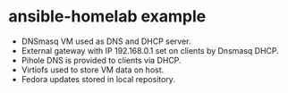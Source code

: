# ansible-homelab example

* DNSmasq VM used as DNS and DHCP server.
* External gateway with IP 192.168.0.1 set on clients by Dnsmasq DHCP.
* Pihole DNS is provided to clients via DHCP.
* Virtiofs used to store VM data on host.
* Fedora updates stored in local repository.
